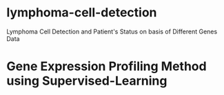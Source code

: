 # lymphoma-cell-detection
Lymphoma Cell Detection and Patient's Status on basis of Different Genes Data
# Gene Expression Profiling Method using Supervised-Learning
